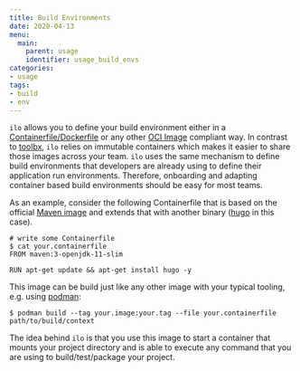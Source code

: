 ```yaml
---
title: Build Environments
date: 2020-04-13
menu:
  main:
    parent: usage
    identifier: usage_build_envs
categories:
- usage
tags:
- build
- env
---
```


`ilo` allows you to define your build environment either in a [Containerfile/Dockerfile](https://docs.docker.com/engine/reference/builder/) or any other [OCI Image](https://github.com/opencontainers/image-spec/blob/master/spec.md) compliant way. In contrast to [toolbx](https://containertoolbx.org/), `ilo` relies on immutable containers which makes it easier to share those images across your team. `ilo` uses the same mechanism to define build environments that developers are already using to define their application run environments. Therefore, onboarding and adapting container based build environments should be easy for most teams.

As an example, consider the following Containerfile that is based on the official [Maven image](https://hub.docker.com/_/maven) and extends that with another binary ([hugo](https://gohugo.io/) in this case).

```shell script
# write some Containerfile
$ cat your.containerfile
FROM maven:3-openjdk-11-slim

RUN apt-get update && apt-get install hugo -y
```

This image can be build just like any other image with your typical tooling, e.g. using [podman](https://podman.io/):

```shell script
$ podman build --tag your.image:your.tag --file your.containerfile path/to/build/context
```

The idea behind `ilo` is that you use this image to start a container that mounts your project directory and is able to execute any command that you are using to build/test/package your project.
